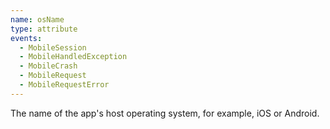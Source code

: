 ```yaml
---
name: osName
type: attribute
events:
  - MobileSession
  - MobileHandledException
  - MobileCrash
  - MobileRequest
  - MobileRequestError
---
```


The name of the app's host operating system, for example, iOS or Android.

